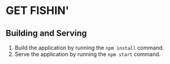 # GET FISHIN'

## Building and Serving

1. Build the application by running the `npm install` command.
2. Serve the application by running the `npm start` command.

